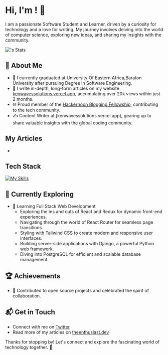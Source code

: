 # Hi, I'm <keneth217I>! 👋

I am a passionate Software Student and Learner, driven by a curiosity for technology and a love for writing. My journey involves delving into the world of computer science, exploring new ideas, and sharing my insights with the community.

![<keneth217>'s Stats](https://github-readme-stats.vercel.app/api?username=<keneth217>&theme=vue-dark&show_icons=true&hide_border=true&count_private=true)

## 🚀 About Me

- 🔭 I currently graduated at University Of Eastern Africa,Baraton University after pursuing Degree in Software Engineering.
- 📝 I write in-depth, long-form articles on my website [kenwavessolutions.vercel.app](kenwavessolutions.vercel.app), accumulating over 20k views within just 2 months.
- 🌐 Proud member of the [Hackernoon Blogging Fellowship](https://hackernoon.com/), contributing to the tech community.
- ✍️ Content Writer at [kenwavessolutions.vercel.app), gearing up to share valuable insights with the global coding community.

## My Articles
- 


## Tech Stack
[![My Skills](https://skillicons.dev/icons?i=js,html,css,Angular,springboot,VeJs)](https://skillicons.dev)

## 🌱 Currently Exploring

- 🚀 Learning Full Stack Web Development
  - Exploring the ins and outs of React and Redux for dynamic front-end experiences.
  - Navigating through the world of React Router for seamless page transitions.
  - Styling with Tailwind CSS to create modern and responsive user interfaces.
  - Building server-side applications with Django, a powerful Python web framework.
  - Diving into PostgreSQL for efficient and scalable database management.

 ## 🏆 Achievements

- 🌟  Contributed to open source projects and celebrated the spirit of collaboration.


## 📬 Get in Touch

- Connect with me on [Twitter](https://twitter.com/introvertedbot)
- Read more of my articles on [theenthusiast.dev](https://theenthusiast.dev)

Thanks for stopping by! Let's connect and explore the fascinating world of technology together. 🚀



<!--

Here are some ideas to get you started:

- 🔭 I’m currently working on ...
- 🌱 I’m currently learning ...
- 👯 I’m looking to collaborate on ...
- 🤔 I’m looking for help with ...
- 💬 Ask me about ...
- 📫 How to reach me: ...
- 😄 Pronouns: ...
- ⚡ Fun fact: ...
-->
